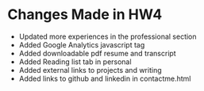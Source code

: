# Changes Made in HW4

- Updated more experiences in the professional section
- Added Google Analytics javascript tag
- Added downloadable pdf resume and transcript
- Added Reading list tab in personal
- Added external links to projects and writing
- Added links to github and linkedin in contactme.html